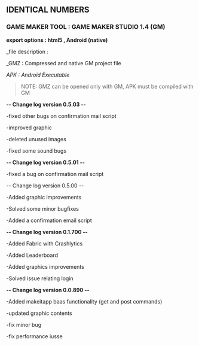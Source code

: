 ## IDENTICAL NUMBERS

### GAME MAKER TOOL : GAME MAKER STUDIO 1.4 (GM)

**export options : html5 , Android (native)**

_file description :

_GMZ : Compressed and native GM project file

_APK : Android Executable_

> NOTE: GMZ can be opened only with GM, APK must be compiled with GM




**-- Change log version 0.5.03 --**

-fixed other bugs on confirmation mail script

-improved graphic

-deleted unused images

-fixed some sound bugs






**-- Change log version 0.5.01 --**

-fixed a bug on confirmation mail script





-- Change log version 0.5.00 --

-Added graphic improvements

-Solved some minor bugfixes

-Added a confirmation email script





**-- Change log version 0.1.700 --**

-Added Fabric with Crashlytics 

-Added Leaderboard

-Added graphics improvements

-Solved issue relating login




**-- Change log version 0.0.890 --**

-Added makeitapp baas functionality (get and post commands)

-updated graphic contents

-fix minor bug

-fix performance iusse
